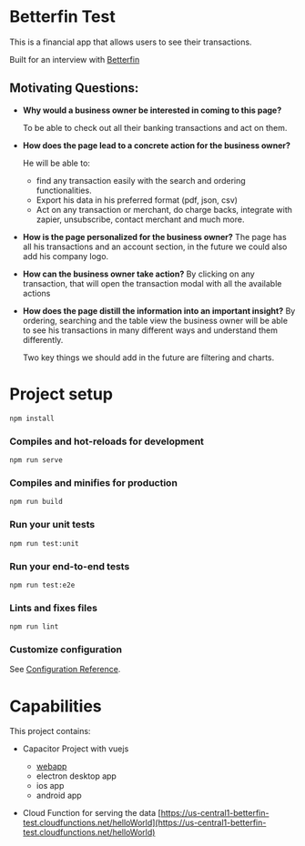 # Betterfin Test
This is a financial app that allows users to see their transactions.

Built for an interview with [Betterfin](betterfin.com)

## Motivating Questions:
- **Why would a business owner be interested in coming to this page?**

  To be able to check out all their banking transactions and act on them.

- **How does the page lead to a concrete action for the business owner?**

  He will be able to:
    - find any transaction easily with the search and ordering functionalities.
    - Export his data in his preferred format (pdf, json, csv)
    - Act on any transaction or merchant, do charge backs, integrate with zapier, unsubscribe, contact merchant and much more.


- **How is the page personalized for the business owner?**
  The page has all his transactions and an account section, in the future we could also add his company logo.

- **How can the business owner take action?**
  By clicking on any transaction, that will open the transaction modal with all the available actions

- **How does the page distill the information into an important insight?**
  By ordering, searching and the table view the business owner will be able to see his transactions in many different ways and understand them differently.

  Two key things we should add in the future are filtering and charts.

# Project setup
```
npm install
```

### Compiles and hot-reloads for development
```
npm run serve
```

### Compiles and minifies for production
```
npm run build
```

### Run your unit tests
```
npm run test:unit
```

### Run your end-to-end tests
```
npm run test:e2e
```

### Lints and fixes files
```
npm run lint
```

### Customize configuration
See [Configuration Reference](https://cli.vuejs.org/config/).

# Capabilities

This project contains:

- Capacitor Project with vuejs
  - [webapp](https://betterfin-test.web.app/?view=list)
  - electron desktop app
  - ios app
  - android app


- Cloud Function for serving the data
  [https://us-central1-betterfin-test.cloudfunctions.net/helloWorld](https://us-central1-betterfin-test.cloudfunctions.net/helloWorld)
